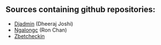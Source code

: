 ## Sources containing github repositories:

* [Djadmin](https://github.com/djadmin) (Dheeraj Joshi)
* [Ngalongc](https://github.com/ngalongc) (Ron Chan)
* [Zbetcheckin](https://github.com/zbetcheckin) 
